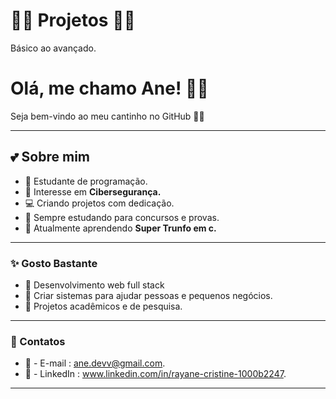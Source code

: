 # 🌸✨ Projetos 🌸✨
Básico ao avançado.

# Olá, me chamo Ane! 🌸✨
Seja bem-vindo ao meu cantinho no GitHub 💖🐰  

---

## 💕 Sobre mim
- 🎀 Estudante de programação.
- 🐰 Interesse em **Cibersegurança.**
- 💻 Criando projetos com dedicação.
- 💖 Sempre estudando para concursos e provas.
- 🌱 Atualmente aprendendo **Super Trunfo em c.**

---

### ✨ Gosto Bastante

* 🌸 Desenvolvimento web full stack
* 🎀 Criar sistemas para ajudar pessoas e pequenos negócios.
* 🐰 Projetos acadêmicos e de pesquisa.

---

### 📌 Contatos

* 📧 - E-mail : ane.devv@gmail.com.
* 💼 - LinkedIn : www.linkedin.com/in/rayane-cristine-1000b2247.

---

